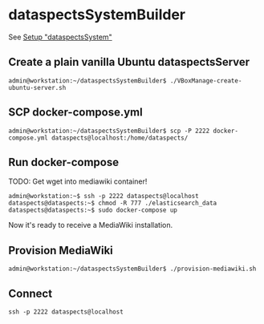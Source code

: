 # dataspectsSystemBuilder

See [Setup "dataspectsSystem"](https://wiki.dataspects.com/wiki/C1898799575)

## Create a plain vanilla Ubuntu dataspectsServer

    admin@workstation:~/dataspectsSystemBuilder$ ./VBoxManage-create-ubuntu-server.sh

## SCP docker-compose.yml

    admin@workstation:~/dataspectsSystemBuilder$ scp -P 2222 docker-compose.yml dataspects@localhost:/home/dataspects/

## Run docker-compose

TODO: Get wget into mediawiki container!

    admin@workstation:~$ ssh -p 2222 dataspects@localhost
    dataspects@dataspects:~$ chmod -R 777 ./elasticsearch_data
    dataspects@dataspects:~$ sudo docker-compose up

Now it's ready to receive a MediaWiki installation.

## Provision MediaWiki

    admin@workstation:~/dataspectsSystemBuilder$ ./provision-mediawiki.sh

## Connect

    ssh -p 2222 dataspects@localhost

